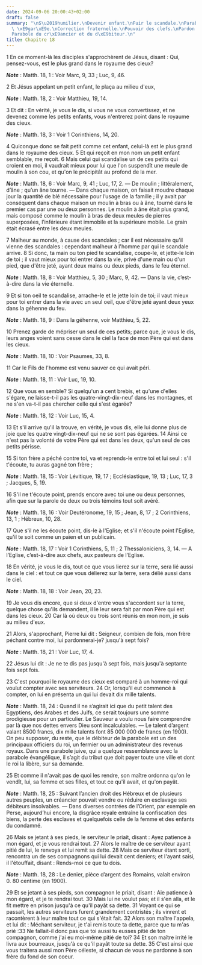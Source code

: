 ```yaml
---
date: 2024-09-06 20:00:43+02:00
draft: false
summary: "\nS\u2019humilier.\nDevenir enfant.\nFuir le scandale.\nParabole de la brebis\
  \ \xE9gar\xE9e.\nCorrection fraternelle.\nPouvoir des clefs.\nPardon des injures.\n\
  Parabole du cr\xE9ancier et du d\xE9biteur.\n"
title: Chapitre 18
---
```





1 En ce moment-là les disciples s'approchèrent de Jésus, disant : Qui, pensez-vous, est le plus grand dans le royaume des cieux?

***Note*** :  Matth. 18, 1 : Voir Marc, 9, 33 ; Luc, 9, 46.

2 Et Jésus appelant un petit enfant, le plaça au milieu d'eux,

***Note*** :  Matth. 18, 2 : Voir Matthieu, 19, 14.

3 Et dit : En vérité, je vous le dis, si vous ne vous convertissez, et ne devenez comme les petits enfants, vous n'entrerez point dans le royaume des cieux.

***Note*** :  Matth. 18, 3 : Voir 1 Corinthiens, 14, 20.

4 Quiconque donc se fait petit comme cet enfant, celui-là est le plus grand dans le royaume des cieux. 5 Et qui reçoit en mon nom un petit enfant semblable, me reçoit. 6 Mais celui qui scandalise un de ces petits qui croient en moi, il vaudrait mieux pour lui que l'on suspendît une meule de moulin à son cou, et qu'on le précipitât au profond de la mer.

***Note*** :  Matth. 18, 6 : Voir Marc, 9, 41 ; Luc, 17, 2. ― De moulin ; littéralement, d’âne ; qu’un âne tourne. ― Dans chaque maison, on faisait moudre chaque jour la quantité de blé nécessaire pour l’usage de la famille ; il y avait par conséquent dans chaque maison un moulin à bras ou à âne, tourné dans le premier cas par une ou deux personnes. Le moulin à âne était plus grand, mais composé comme le moulin à bras de deux meules de pierres superposées, l’inférieure étant immobile et la supérieure mobile. Le grain était écrasé entre les deux meules.


7 Malheur au monde, à cause des scandales ; car il est nécessaire qu'il vienne des scandales : cependant malheur à l'homme par qui le scandale arrive. 8 Si donc, ta main ou ton pied te scandalise, coupe-le, et jette-le loin de toi ; il vaut mieux pour toi entrer dans la vie, privé d'une main ou d'un pied, que d'être jeté, ayant deux mains ou deux pieds, dans le feu éternel.

***Note*** :  Matth. 18, 8 : Voir Matthieu, 5, 30 ; Marc, 9, 42. ― Dans la vie, c’est-à-dire dans la vie éternelle.

9 Et si ton oeil te scandalise, arrache-le et le jette loin de toi; il vaut mieux pour toi entrer dans la vie avec un seul oeil, que d'être jeté ayant deux yeux dans la géhenne du feu.

***Note*** :  Matth. 18, 9 : Dans la géhenne, voir Matthieu, 5, 22.


10 Prenez garde de mépriser un seul de ces petits; parce que, je vous le dis, leurs anges voient sans cesse dans le ciel la face de mon Père qui est dans les cieux.

***Note*** :  Matth. 18, 10 : Voir Psaumes, 33, 8.


11 Car le Fils de l'homme est venu sauver ce qui avait péri.

***Note*** :  Matth. 18, 11 : Voir Luc, 19, 10.


12 Que vous en semble? Si quelqu'un a cent brebis, et qu'une d'elles s'égare, ne laisse-t-il pas les quatre-vingt-dix-neuf dans les montagnes, et ne s'en va-t-il pas chercher celle qui s'est égarée?

***Note*** :  Matth. 18, 12 : Voir Luc, 15, 4.

13 Et s'il arrive qu'il la trouve, en vérité, je vous dis, elle lui donne plus de joie que les quatre vingt-dix-neuf qui ne se sont pas égarées. 14 Ainsi ce n'est pas la volonté de votre Père qui est dans les deux, qu'un seul de ces petits périsse.


15 Si ton frère a péché contre toi, va et reprends-le entre toi et lui seul : s'il t'écoute, tu auras gagné ton frère ;

***Note*** :  Matth. 18, 15 : Voir Lévitique, 19, 17 ; Ecclésiastique, 19, 13 ; Luc, 17, 3 ; Jacques, 5, 19.

16 S'il ne t'écoute point, prends encore avec toi une ou deux personnes, afin que sur la parole de deux ou trois témoins tout soit avéré.

***Note*** :  Matth. 18, 16 : Voir Deutéronome, 19, 15 ; Jean, 8, 17 ; 2 Corinthiens, 13, 1 ; Hébreux, 10, 28.

17 Que s'il ne les écoute point, dis-le à l'Eglise; et s'il n'écoute point l'Eglise, qu'il te soit comme un païen et un publicain.

***Note*** :  Matth. 18, 17 : Voir 1 Corinthiens, 5, 11 ; 2 Thessaloniciens, 3, 14. ― A l’Eglise, c’est-à-dire aux chefs, aux pasteurs de l’Eglise.

18 En vérité, je vous le dis, tout ce que vous lierez sur la terre, sera lié aussi dans le ciel : et tout ce que vous délierez sur la terre, sera délié aussi dans le ciel.

***Note*** :  Matth. 18, 18 : Voir Jean, 20, 23.


19 Je vous dis encore, que si deux d'entre vous s'accordent sur la terre, quelque chose qu'ils demandent, il le leur sera fait par mon Père qui est dans les cieux. 20 Car là où deux ou trois sont réunis en mon nom, je suis au milieu d'eux.


21 Alors, s'approchant, Pierre lui dit : Seigneur, combien de fois, mon frère péchant contre moi, lui pardonnerai-je? jusqu'à sept fois?

***Note*** :  Matth. 18, 21 : Voir Luc, 17, 4.

22 Jésus lui dit : Je ne te dis pas jusqu'à sept fois, mais jusqu'à septante fois sept fois.


23 C'est pourquoi le royaume des cieux est comparé à un homme-roi qui voulut compter avec ses serviteurs. 24 Or, lorsqu'il eut commencé à compter, on lui en présenta un qui lui devait dix mille talents.

***Note*** :  Matth. 18, 24 : Quand il ne s’agirait ici que du petit talent des Egyptiens, des Arabes et des Juifs, ce serait toujours une somme prodigieuse pour un particulier. Le Sauveur a voulu nous faire comprendre par là que nos dettes envers Dieu sont incalculables. ― Le talent d’argent valant 8500 francs, dix mille talents font 85 000 000 de francs (en 1900). On peu supposer, du reste, que le débiteur de la parabole est un des principaux officiers du roi, un fermier ou un administrateur des revenus royaux. Dans une parabole juive, qui a quelque ressemblance avec la parabole évangélique, il s’agit du tribut que doit payer toute une ville et dont le roi la libère, sur sa demande.

25 Et comme il n'avait pas de quoi les rendre, son maître ordonna qu'on le vendît, lui, sa femme et ses filles, et tout ce qu'il avait, et qu'on payât.

***Note*** :  Matth. 18, 25 : Suivant l’ancien droit des Hébreux et de plusieurs autres peuples, un créancier pouvait vendre ou réduire en esclavage ses débiteurs insolvables. ― Dans diverses contrées de l’Orient, par exemple en Perse, aujourd’hui encore, la disgrâce royale entraîne la confiscation des biens, la perte des esclaves et quelquefois celle de la femme et des enfants du condamné.

26 Mais se jetant à ses pieds, le serviteur le priait, disant : Ayez patience à mon égard, et je vous rendrai tout. 27 Alors le maître de ce serviteur ayant pitié de lui, le renvoya et lui remit sa dette. 28 Mais ce serviteur étant sorti, rencontra un de ses compagnons qui lui devait cent deniers; et l'ayant saisi, il l'étouffait, disant : Rends-moi ce que tu dois.

***Note*** :  Matth. 18, 28 : Le denier, pièce d’argent des Romains, valait environ 0. 80 centime (en 1900).

29 Et se jetant à ses pieds, son compagnon le priait, disant : Aie patience à mon égard, et je te rendrai tout. 30 Mais lui ne voulut pas; et il s'en alla, et le fit mettre en prison jusqu'à ce qu'il payât sa dette. 31 Voyant ce qui se passait, les autres serviteurs furent grandement contristés ; ils vinrent et racontèrent à leur maître tout ce qui s'était fait. 32 Alors son maître l'appela, et lui dit : Méchant serviteur, je t'ai remis toute ta dette, parce que tu m'as prié :33 Ne fallait-il donc pas que toi aussi tu eusses pitié de ton compagnon, comme j'ai eu moi-même pitié de toi? 34 Et son maître irrité le livra aux bourreaux, jusqu'à ce qu'il payât toute sa dette. 35 C'est ainsi que vous traitera aussi mon Père céleste, si chacun de vous ne pardonne à son frère du fond de son coeur.

